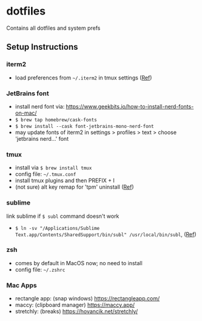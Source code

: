 # dotfiles
Contains all dotfiles and system prefs

## Setup Instructions

### iterm2
* load preferences from `~/.iterm2` in tmux settings ([Ref](https://shyr.io/blog/sync-iterm2-configs))

### JetBrains font
* install nerd font via: https://www.geekbits.io/how-to-install-nerd-fonts-on-mac/
* `$ brew tap homebrew/cask-fonts`
* `$ brew install --cask font-jetbrains-mono-nerd-font`
* may update fonts of iterm2 in settings > profiles > text > choose 'jetbrains nerd...' font

### tmux
* install via `$ brew install tmux`
* config file: `~/.tmux.conf`
* install tmux plugins and then PREFIX + I
* (not sure) alt key remap for 'tpm' uninstall ([Ref](https://github.com/tmux-plugins/tpm/issues/70))

### sublime
link sublime if `$ subl` command doesn't work
* `$ ln -sv "/Applications/Sublime Text.app/Contents/SharedSupport/bin/subl" /usr/local/bin/subl`, ([Ref](https://gist.github.com/martinbuberl/5823ed247d279d1a2d06))

### zsh
* comes by default in MacOS now; no need to install
* config file: `~/.zshrc`

### Mac Apps
* rectangle app: (snap windows) https://rectangleapp.com/
* maccy: (clipboard manager) https://maccy.app/
* stretchly: (breaks) https://hovancik.net/stretchly/
